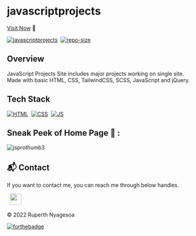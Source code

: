 # javascriptprojects

[Visit Now](https://ruperthnyagesoa.github.io/javascriptprojects/) 🚀

[![javascriptprojects](https://img.shields.io/website-up-down-green-red/http/shields.io.svg?color=blue)](https://ruperthnyagesoa.github.io/javascriptprojects/)&nbsp;
[![repo-size](https://img.shields.io/github/repo-size/ruperthnyagesoa/javascriptprojects)](https://github.com/ruperthnyagesoa/javascriptprojects)

## Overview

JavaScript Projects Site includes major projects working on single site.
Made with basic HTML, CSS, TailwindCSS, SCSS, JavaScript and jQuery.

## Tech Stack
[![HTML](https://img.shields.io/badge/html5%20-%23E34F26.svg?&style=for-the-badge&logo=html5&logoColor=white)](https://github.com/ruperthnyagesoa/javascriptprojects/search?l=html)&nbsp;
[![CSS](https://img.shields.io/badge/css3%20-%231572B6.svg?&style=for-the-badge&logo=css3&logoColor=white)](https://github.com/ruperthnyagesoa/javascriptprojects/search?l=css)&nbsp;
[![JS](https://img.shields.io/badge/javascript%20-%23323330.svg?&style=for-the-badge&logo=javascript&logoColor=%23F7DF1E)](https://github.com/ruperthnyagesoa/javascriptprojects/search?l=javascript)

## Sneak Peek of Home Page 🙈 :
![jsprothumb3](https://user-images.githubusercontent.com/64949957/124395721-3eac3880-dd23-11eb-99ca-b43f2c2e0d38.png)


<h2>📬 Contact</h2>

If you want to contact me, you can reach me through below handles.

&nbsp;&nbsp;<a href="https://www.linkedin.com/in/ruperth-nyagesoa/"><img src="https://www.felberpr.com/wp-content/uploads/linkedin-logo.png" width="30"></img></a>

© 2022 Ruperth Nyagesoa


[![forthebadge](https://forthebadge.com/images/badges/built-with-love.svg)](https://forthebadge.com)
